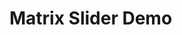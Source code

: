 # Matrix Slider Demo

<div id="matrix-slider-demo"></div>

<script>
  window.addEventListener("DOMContentLoaded", function () {
    const rootElement = document.getElementById("matrix-slider-demo");
    const reactApp = document.createElement("div");
    reactApp.id = "root";
    rootElement.appendChild(reactApp);

    const script = document.createElement("script");
    script.src = "./react-app/static/js/main.46f5c8f5.js";
    rootElement.appendChild(script);
  });
</script>

<div id="text-left" style="display: none;">
  <h1>Welcome to Valid Thought</h1>

  We are committed to fostering transparency in digital transformation.

  Our primary objective is to foster open and genuine interactions between every individual and any form of authority. We believe in leveraging the power of mutual cooperation to promote a more inclusive world.

  By harnessing advanced text and language transformation technologies, we aspire to build the world's first entirely inclusive AI system. This system is designed to be easily verifiable by both the user and the host, thereby creating a unique blend of transparency in the input, the processing, and the output.

  Our mission is to develop a system that is not only transparent but also accountable and accessible, embodying a new paradigm in the realm of artificial intelligence. Join us in our endeavor to make technology more inclusive, understandable, and beneficial to all.
</div>

<div id="text-right" style="display: none;">
  <h1>Welcome to Valid Thought :earth_americas:</h1>

  We're all about making the digital world clear and open to everyone. :bulb:

  Our big aim :dart: is to help everyone talk honestly with people in charge :speaking_head:. We want to work together :handshake: to make our world include everyone :globe_with_meridians:.

  By using smart tech :desktop_computer: that changes text and language :abcd:, we're trying to build a computer system :computer: that everyone can use :raised_hands:. This system is designed to be easy to check :white_check_mark: and understand :brain:, whether you're the one using it :bust_in_silhouette: or the one running it :busts_in_silhouette:.

  We're set on creating a system that's open :unlock:, responsible :balance_scale:, and easy to use for everyone :people_holding_hands:. This is a new way :new: of doing things in the world of computer learning :robot:. Come join us :hand: as we work to make tech understandable :book: and useful :wrench: for all, no matter who you are :heart:.
</div>
